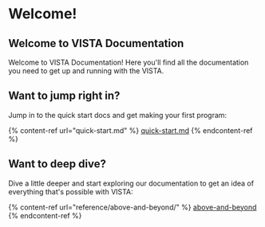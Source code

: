 # Welcome!

## Welcome to VISTA Documentation

Welcome to VISTA Documentation! Here you'll find all the documentation you need to get up and running with the VISTA.

## Want to jump right in?

Jump in to the quick start docs and get making your first program:

{% content-ref url="quick-start.md" %}
[quick-start.md](quick-start.md)
{% endcontent-ref %}

## Want to deep dive?

Dive a little deeper and start exploring our documentation to get an idea of everything that's possible with VISTA:

{% content-ref url="reference/above-and-beyond/" %}
[above-and-beyond](reference/above-and-beyond/)
{% endcontent-ref %}
